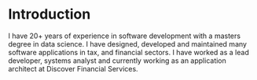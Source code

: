 # Introduction

I have 20+ years of experience in software development with a masters degree in data science. I have designed, developed and maintained many software applications in tax, and financial sectors. I have worked as a lead developer, systems analyst and currently working as an application architect at Discover Financial Services.

